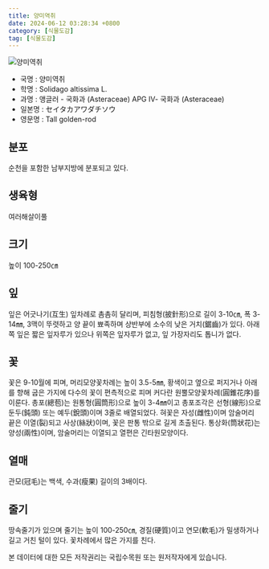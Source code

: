 ```yaml
---
title: 양미역취
date: 2024-06-12 03:28:34 +0800
category: [식물도감]
tag: [식물도감]
---
```




![양미역취](/fileUpload/plants/basic/Compositae/Solidago/8148/1_th2.JPG)
- 국명 : 양미역취
- 학명 : Solidago altissima L.
- 과명 : 앵글러 - 국화과 (Asteraceae) APG Ⅳ- 국화과 (Asteraceae)
- 일본명 : セイタカアワダチソウ
- 영문명 : Tall golden-rod


## 분포
순천을 포함한 남부지방에 분포되고 있다.
## 생육형
여러해살이풀 
## 크기
높이  100-250㎝
## 잎
잎은 어긋나기(互生) 잎차례로 촘촘히 달리며, 피침형(披針形)으로 길이 3-10㎝, 폭 3-14㎜, 3맥이 뚜렷하고 양 끝이 뾰족하며 상반부에 소수의 낮은 거치(鋸齒)가 있다. 아래쪽 잎은 짧은 잎자루가 있으나 위쪽은 잎자루가 없고, 잎 가장자리도 톱니가 없다.
## 꽃
꽃은 9-10월에 피며, 머리모양꽃차례는 높이 3.5-5㎜, 황색이고 옆으로 퍼지거나 아래를 향해 굽은 가지에 다수의 꽃이 편측적으로 피며 커다란 원뿔모양꽃차례(圓錐花序)를 이룬다. 총포(總苞)는 원통형(圓筒形)으로 높이 3-4㎜이고 총포조각은 선형(線形)으로 둔두(鈍頭) 또는 예두(銳頭)이며 3줄로 배열되었다. 혀꽃은 자성(雌性)이며 암술머리 끝은 이열(裂)되고 사상(絲狀)이며, 꽃은 판통 밖으로 길게 초출된다. 통상화(筒狀花)는 양성(兩性)이며, 암술머리는 이열되고 열편은 긴타원모양이다.
## 열매
관모(冠毛)는 백색, 수과(瘦果) 길이의 3배이다.
## 줄기
땅속줄기가 있으며 줄기는 높이 100-250㎝, 경질(硬質)이고 연모(軟毛)가 밀생하거나 길고 거친 털이 있다. 꽃차례에서 많은 가지를 친다.






본 데이터에 대한 모든 저작권리는 국립수목원 또는 원저작자에게 있습니다.
